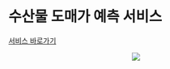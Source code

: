 # 수산물 도매가 예측 서비스

<p>
  <a href="https://junyoungnnn.github.io/type-c_build" target="_blank">서비스 바로가기</a>
</p>
    
<div align=center>
  
  <img src="https://github.com/user-attachments/assets/75e0f23e-5517-49d6-b122-252f6f6c4efe">

</div>
